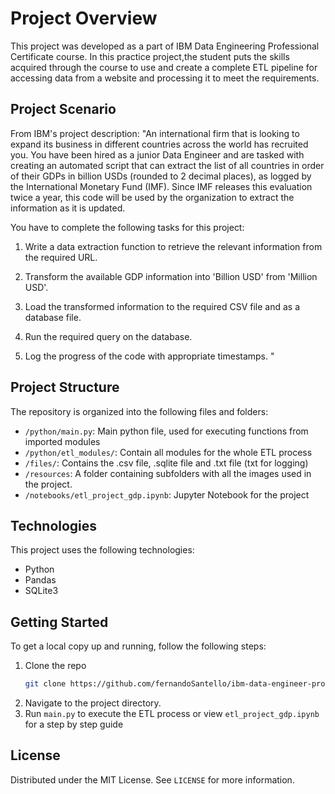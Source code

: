 # Project Overview

This project was developed as a part of IBM Data Engineering Professional Certificate course. In this practice project,the student puts the skills acquired through the course to use and create a complete ETL pipeline for accessing data from a website and processing it to meet the requirements.

## Project Scenario

From IBM's project description:
"An international firm that is looking to expand its business in different countries across the world has recruited you. You have been hired as a junior Data Engineer and are tasked with creating an automated script that can extract the list of all countries in order of their GDPs in billion USDs (rounded to 2 decimal places), as logged by the International Monetary Fund (IMF). Since IMF releases this evaluation twice a year, this code will be used by the organization to extract the information as it is updated.

You have to complete the following tasks for this project:

1. Write a data extraction function to retrieve the relevant information from the required URL.

2. Transform the available GDP information into 'Billion USD' from 'Million USD'.

3. Load the transformed information to the required CSV file and as a database file.

4. Run the required query on the database.

5. Log the progress of the code with appropriate timestamps.
   "

## Project Structure

The repository is organized into the following files and folders:

- `/python/main.py`: Main python file, used for executing functions from imported modules
- `/python/etl_modules/`: Contain all modules for the whole ETL process
- `/files/`: Contains the .csv file, .sqlite file and .txt file (txt for logging)
- `/resources`: A folder containing subfolders with all the images used in the project.
- `/notebooks/etl_project_gdp.ipynb`: Jupyter Notebook for the project

## Technologies

This project uses the following technologies:

- Python
- Pandas
- SQLite3

## Getting Started

To get a local copy up and running, follow the following steps:

1. Clone the repo
   ```sh
   git clone https://github.com/fernandoSantello/ibm-data-engineer-project-1
   ```
2. Navigate to the project directory.
3. Run `main.py` to execute the ETL process or view `etl_project_gdp.ipynb` for a step by step guide

## License

Distributed under the MIT License. See `LICENSE` for more information.
